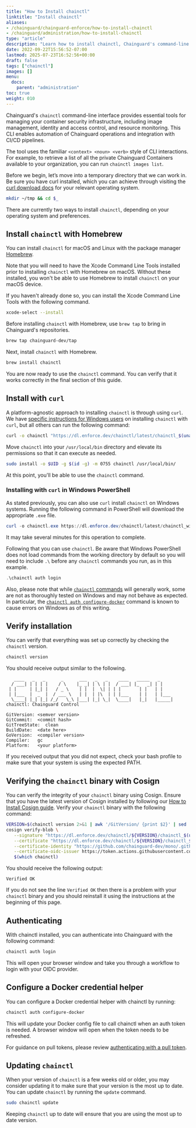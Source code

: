 ```yaml
---
title: "How to Install chainctl"
linktitle: "Install chainctl"
aliases:
- /chainguard/chainguard-enforce/how-to-install-chainctl
- /chainguard/administration/how-to-install-chainctl
type: "article"
description: "Learn how to install chainctl, Chainguard's command-line interface for managing container images, IAM resources, and security configurations across platforms"
date: 2022-09-22T15:56:52-07:00
lastmod: 2025-07-23T16:52:56+00:00
draft: false
tags: ["chainctl"]
images: []
menu:
  docs:
    parent: "administration"
toc: true
weight: 010
---
```


Chainguard's `chainctl` command-line interface provides essential tools for managing your container security infrastructure, including image management, identity and access control, and resource monitoring. This CLI enables automation of Chainguard operations and integration with CI/CD pipelines.

The tool uses the familiar `<context> <noun> <verb>` style of CLI interactions. For example, to retrieve a list of all the private Chainguard Containers available to your organization, you can run `chainctl images list`.

Before we begin, let’s move into a temporary directory that we can work in. Be sure you have curl installed, which you can achieve through visiting the [curl download docs](https://curl.se/download.html) for your relevant operating system.

```sh
mkdir ~/tmp && cd $_
```

There are currently two ways to install `chainctl`, depending on your operating system and preferences.

## Install `chainctl` with Homebrew

You can install `chainctl` for macOS and Linux with the package manager [Homebrew](https://brew.sh/).

Note that you will need to have the Xcode Command Line Tools installed prior to installing `chainctl` with Homebrew on macOS. Without these installed, you won't be able to use Homebrew to install `chainctl` on your macOS device.

If you haven't already done so, you can install the Xcode Command Line Tools with the following command.

```sh
xcode-select --install
```

Before installing `chainctl` with Homebrew, use `brew tap` to bring in Chainguard's repositories.

```sh
brew tap chainguard-dev/tap
```

Next, install `chainctl` with Homebrew.

```sh
brew install chainctl
```

You are now ready to use the `chainctl` command. You can verify that it works correctly in the final section of this guide.

## Install with `curl`

A platform-agnostic approach to installing `chainctl` is through using `curl`. We have [specific instructions for Windows users](/chainguard/chainctl-usage/how-to-install-chainctl/#installing-with-curl-in-windows-powershell) on installing `chainctl` with `curl`, but all others can run the following command:

```bash
curl -o chainctl "https://dl.enforce.dev/chainctl/latest/chainctl_$(uname -s | tr '[:upper:]' '[:lower:]')_$(uname -m | sed 's/aarch64/arm64/')"
```

Move `chainctl` into your `/usr/local/bin` directory and elevate its permissions so that it can execute as needed.

```sh
sudo install -o $UID -g $(id -g) -m 0755 chainctl /usr/local/bin/ 
```

At this point, you'll be able to use the `chainctl` command.

### Installing with `curl` in Windows PowerShell

As stated previously, you can also use `curl` install `chainctl` on Windows systems. Running the following command in PowerShell will download the appropriate `.exe` file.

```PowerShell
curl -o chainctl.exe https://dl.enforce.dev/chainctl/latest/chainctl_windows_x86_64.exe
```

It may take several minutes for this operation to complete.

Following that you can use `chainctl`. Be aware that Windows PowerShell does not load commands from the working directory by default so you will need to include `.\` before any `chainctl` commands you run, as in this example.

```PowerShell
.\chainctl auth login
```

Also, please note that while [`chainctl` commands](/chainguard/chainctl/) will generally work, some are not as thoroughly tested on Windows and may not behave as expected. In particular, the [`chainctl auth configure-docker`](/chainguard/chainctl/chainctl-docs/chainctl_auth_configure-docker/) command is known to cause errors on Windows as of this writing.


## Verify installation

You can verify that everything was set up correctly by checking the `chainctl` version.

```sh
chainctl version
```

You should receive output similar to the following.

```output
   ____   _   _      _      ___   _   _    ____   _____   _
  / ___| | | | |    / \    |_ _| | \ | |  / ___| |_   _| | |
 | |     | |_| |   / _ \    | |  |  \| | | |       | |   | |
 | |___  |  _  |  / ___ \   | |  | |\  | | |___    | |   | |___
  \____| |_| |_| /_/   \_\ |___| |_| \_|  \____|   |_|   |_____|
chainctl: Chainguard Control

GitVersion:	<semver version>
GitCommit: 	<commit hash>
GitTreeState:  clean
BuildDate: 	<date here>
GoVersion: 	<compiler version>
Compiler:  	gc
Platform:  	<your platform>
```

If you received output that you did not expect, check your bash profile to make sure that your system is using the expected PATH.

## Verifying the `chainctl` binary with Cosign

You can verify the integrity of your `chainctl` binary using Cosign. Ensure that you have the latest version of Cosign installed by following our [How to Install Cosign guide](/open-source/sigstore/cosign/how-to-install-cosign/). Verify your `chainctl` binary with the following command:

```sh
VERSION=$(chainctl version 2>&1 | awk '/GitVersion/ {print $2}' | sed 's/^v//')
cosign verify-blob \
   --signature "https://dl.enforce.dev/chainctl/${VERSION}/chainctl_$(uname -s | tr '[:upper:]' '[:lower:]')_$(uname -m).sig" \
   --certificate "https://dl.enforce.dev/chainctl/${VERSION}/chainctl_$(uname -s | tr '[:upper:]' '[:lower:]')_$(uname -m).cert.pem" \
   --certificate-identity "https://github.com/chainguard-dev/mono/.github/workflows/.release-drop.yaml@refs/tags/v${VERSION}" \
   --certificate-oidc-issuer https://token.actions.githubusercontent.com \
   $(which chainctl)
```

You should receive the following output:

```output
Verified OK
```

If you do not see the line `Verified OK` then there is a problem with your `chainctl` binary and you should reinstall it using the instructions at the beginning of this page.

## Authenticating

With chainctl installed, you can authenticate into Chainguard with the following command:

```sh
chainctl auth login
```

This will open your browser window and take you through a workflow to login with your OIDC provider.

## Configure a Docker credential helper

You can configure a Docker credential helper with chainctl by running:

```sh
chainctl auth configure-docker
```

This will update your Docker config file to call chainctl when an auth token is needed. A browser window will open when the token needs to be refreshed.

For guidance on pull tokens, please review [authenticating with a pull token](/chainguard/chainguard-registry/authenticating/#authenticating-with-a-pull-token).

## Updating `chainctl`

When your version of `chainctl` is a few weeks old or older, you may consider updating it to make sure that your version is the most up to date. You can update `chainctl` by running the `update` command.

```sh
sudo chainctl update
```

Keeping `chainctl` up to date will ensure that you are using the most up to date version.

